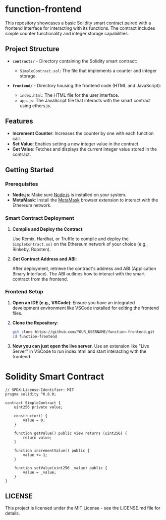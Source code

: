 # function-frontend

This repository showcases a basic Solidity smart contract paired with a frontend interface for interacting with its functions. The contract includes simple counter functionality and integer storage capabilities.

## Project Structure

- **`contracts/`** - Directory containing the Solidity smart contract:
  - `SimpleContract.sol`: The file that implements a counter and integer storage.

- **`frontend/`** - Directory housing the frontend code (HTML and JavaScript):
  - `index.html`: The HTML file for the user interface.
  - `app.js`: The JavaScript file that interacts with the smart contract using ethers.js.

## Features

- **Increment Counter**: Increases the counter by one with each function call.
- **Set Value**: Enables setting a new integer value in the contract.
- **Get Value**: Fetches and displays the current integer value stored in the contract.

## Getting Started

### Prerequisites

- **Node.js**: Make sure [Node.js](https://nodejs.org/) is installed on your system.
- **MetaMask**: Install the [MetaMask](https://metamask.io/) browser extension to interact with the Ethereum network.

### Smart Contract Deployment

1. **Compile and Deploy the Contract**:

   Use Remix, Hardhat, or Truffle to compile and deploy the `SimpleContract.sol` on the Ethereum network of your choice (e.g., Rinkeby, Ropsten).

2. **Get Contract Address and ABI**:

   After deployment, retrieve the contract's address and ABI (Application Binary Interface). The ABI outlines how to interact with the smart contract from the frontend.

### Frontend Setup

1. **Open an IDE (e.g., VSCode)**:
   Ensure you have an integrated development environment like VSCode installed for editing the frontend files.

2. **Clone the Repository**:
   ```bash
   git clone https://github.com/YOUR_USERNAME/function-frontend.git
   cd function-frontend

2. **Now you can just open the live server.**
   Use an extension like "Live Server" in VSCode to run index.html and start interacting with the frontend.

# Solidity Smart Contract
```solidity
// SPDX-License-Identifier: MIT
pragma solidity ^0.8.0;

contract SimpleContract {
    uint256 private value;

    constructor() {
        value = 0;
    }

    function getValue() public view returns (uint256) {
        return value;
    }

    function incrementValue() public {
        value += 1;
    }

    function setValue(uint256 _value) public {
        value = _value;
    }
}
```

## LICENSE
This project is licensed under the MIT License - see the LICENSE.md file for details.
